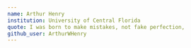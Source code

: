 ```yaml
---
name: Arthur Henry
institution: University of Central Florida
quote: I was born to make mistakes, not fake perfection,
github_user: ArthurWHenry
---
```

